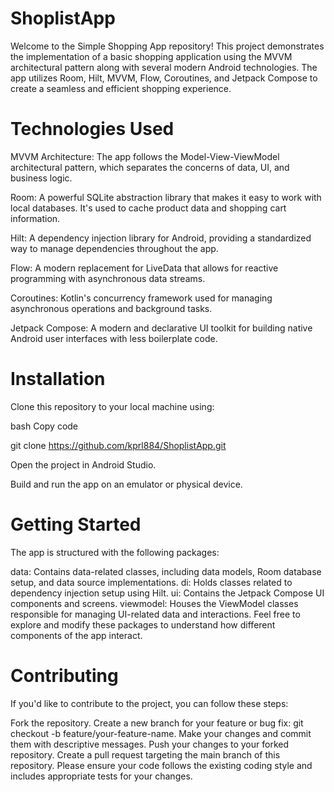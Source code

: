 # ShoplistApp
Welcome to the Simple Shopping App repository! This project demonstrates the implementation of a basic shopping application using the MVVM architectural pattern along with several modern Android technologies. The app utilizes Room, Hilt, MVVM, Flow, Coroutines, and Jetpack Compose to create a seamless and efficient shopping experience.


# Technologies Used

MVVM Architecture: The app follows the Model-View-ViewModel architectural pattern, which separates the concerns of data, UI, and business logic.

Room: A powerful SQLite abstraction library that makes it easy to work with local databases. It's used to cache product data and shopping cart information.

Hilt: A dependency injection library for Android, providing a standardized way to manage dependencies throughout the app.

Flow: A modern replacement for LiveData that allows for reactive programming with asynchronous data streams.

Coroutines: Kotlin's concurrency framework used for managing asynchronous operations and background tasks.

Jetpack Compose: A modern and declarative UI toolkit for building native Android user interfaces with less boilerplate code.

# Installation

Clone this repository to your local machine using:

bash
Copy code

git clone https://github.com/kprl884/ShoplistApp.git

Open the project in Android Studio.

Build and run the app on an emulator or physical device.

# Getting Started

The app is structured with the following packages:

data: Contains data-related classes, including data models, Room database setup, and data source implementations.
di: Holds classes related to dependency injection setup using Hilt.
ui: Contains the Jetpack Compose UI components and screens.
viewmodel: Houses the ViewModel classes responsible for managing UI-related data and interactions.
Feel free to explore and modify these packages to understand how different components of the app interact.

# Contributing

If you'd like to contribute to the project, you can follow these steps:

Fork the repository.
Create a new branch for your feature or bug fix: git checkout -b feature/your-feature-name.
Make your changes and commit them with descriptive messages.
Push your changes to your forked repository.
Create a pull request targeting the main branch of this repository.
Please ensure your code follows the existing coding style and includes appropriate tests for your changes.
